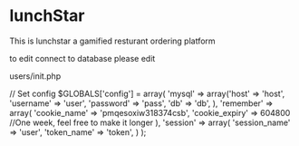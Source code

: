 # lunchStar

This is lunchstar a gamified resturant ordering  platform 

to edit connect to database please 
edit 

users/init.php 

// Set config
$GLOBALS['config'] = array(
	'mysql'      => array('host'         => 'host',
'username'     => 'user',
'password'     => 'pass',
'db'           => 'db',
),
'remember'        => array(
  'cookie_name'   => 'pmqesoxiw318374csb',
  'cookie_expiry' => 604800  //One week, feel free to make it longer
),
'session' => array(
  'session_name' => 'user',
  'token_name' => 'token',
)
);